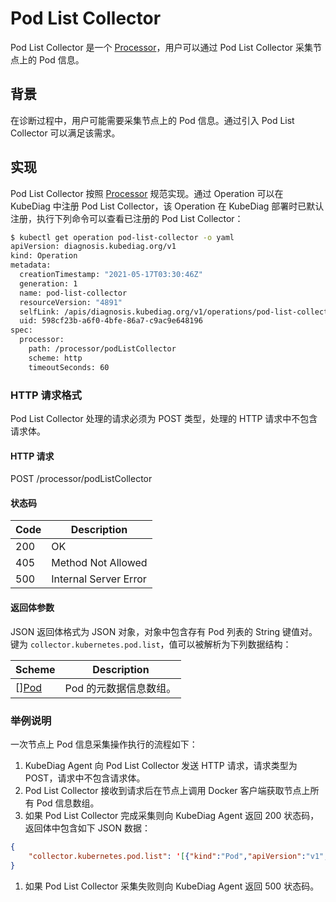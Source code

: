 # Pod List Collector

Pod List Collector 是一个 [Processor](../design/processor.md)，用户可以通过 Pod List Collector 采集节点上的 Pod 信息。

## 背景

在诊断过程中，用户可能需要采集节点上的 Pod 信息。通过引入 Pod List Collector 可以满足该需求。

## 实现

Pod List Collector 按照 [Processor](../design/processor.md) 规范实现。通过 Operation 可以在 KubeDiag 中注册 Pod List Collector，该 Operation 在 KubeDiag 部署时已默认注册，执行下列命令可以查看已注册的 Pod List Collector：

```bash
$ kubectl get operation pod-list-collector -o yaml
apiVersion: diagnosis.kubediag.org/v1
kind: Operation
metadata:
  creationTimestamp: "2021-05-17T03:30:46Z"
  generation: 1
  name: pod-list-collector
  resourceVersion: "4891"
  selfLink: /apis/diagnosis.kubediag.org/v1/operations/pod-list-collector
  uid: 598cf23b-a6f0-4bfe-86a7-c9ac9e648196
spec:
  processor:
    path: /processor/podListCollector
    scheme: http
    timeoutSeconds: 60
```

### HTTP 请求格式

Pod List Collector 处理的请求必须为 POST 类型，处理的 HTTP 请求中不包含请求体。

#### HTTP 请求

POST /processor/podListCollector

#### 状态码

| Code | Description |
|-|-|
| 200 | OK |
| 405 | Method Not Allowed |
| 500 | Internal Server Error |

#### 返回体参数

JSON 返回体格式为 JSON 对象，对象中包含存有 Pod 列表的 String 键值对。键为 `collector.kubernetes.pod.list`，值可以被解析为下列数据结构：

| Scheme | Description |
|-|-|
| [][Pod](https://github.com/kubernetes/api/blob/v0.19.11/core/v1/types.go#L3667) | Pod 的元数据信息数组。 |

### 举例说明

一次节点上 Pod 信息采集操作执行的流程如下：

1. KubeDiag Agent 向 Pod List Collector 发送 HTTP 请求，请求类型为 POST，请求中不包含请求体。
1. Pod List Collector 接收到请求后在节点上调用 Docker 客户端获取节点上所有 Pod 信息数组。
1. 如果 Pod List Collector 完成采集则向 KubeDiag Agent 返回 200 状态码，返回体中包含如下 JSON 数据：

```json
{
    "collector.kubernetes.pod.list": '[{"kind":"Pod","apiVersion":"v1","metadata":{"name":"kube-scheduler-my-node","namespace":"kube-system","selfLink":"/api/v1/namespaces/kube-system/pods/kube-scheduler-my-node","uid":"64fc326d-1ad6-4807-a9df-c075aea9722a","resourceVersion":"813133","creationTimestamp":"2021-05-17T02:38:42Z","labels":{"component":"kube-scheduler","tier":"control-plane"},"annotations":{"kubernetes.io/config.hash":"dc675150aa3673437a278feada9047bb","kubernetes.io/config.mirror":"dc675150aa3673437a278feada9047bb","kubernetes.io/config.seen":"2021-05-17T10:37:33.814176150+08:00","kubernetes.io/config.source":"file"}},"spec":{"volumes":[{"name":"kubeconfig","hostPath":{"path":"/etc/kubernetes/scheduler.conf","type":"FileOrCreate"}}],"containers":[{"name":"kube-scheduler","image":"k8s.gcr.io/kube-scheduler:v1.16.15","command":["kube-scheduler","--authentication-kubeconfig=/etc/kubernetes/scheduler.conf","--authorization-kubeconfig=/etc/kubernetes/scheduler.conf","--bind-address=127.0.0.1","--kubeconfig=/etc/kubernetes/scheduler.conf","--leader-elect=true","--port=0"],"resources":{"requests":{"cpu":"100m"}},"volumeMounts":[{"name":"kubeconfig","readOnly":true,"mountPath":"/etc/kubernetes/scheduler.conf"}],"livenessProbe":{"httpGet":{"path":"/healthz","port":10259,"host":"127.0.0.1","scheme":"HTTPS"},"initialDelaySeconds":15,"timeoutSeconds":15,"periodSeconds":10,"successThreshold":1,"failureThreshold":8},"terminationMessagePath":"/dev/termination-log","terminationMessagePolicy":"File","imagePullPolicy":"IfNotPresent"}],"restartPolicy":"Always","terminationGracePeriodSeconds":30,"dnsPolicy":"ClusterFirst","nodeName":"my-node","hostNetwork":true,"securityContext":{},"schedulerName":"default-scheduler","tolerations":[{"operator":"Exists","effect":"NoExecute"}],"priorityClassName":"system-cluster-critical","priority":2000000000,"enableServiceLinks":true},"status":{"phase":"Running","conditions":[{"type":"Initialized","status":"True","lastProbeTime":null,"lastTransitionTime":"2021-06-01T01:49:33Z"},{"type":"Ready","status":"True","lastProbeTime":null,"lastTransitionTime":"2021-06-01T01:50:07Z"},{"type":"ContainersReady","status":"True","lastProbeTime":null,"lastTransitionTime":"2021-06-01T01:50:07Z"},{"type":"PodScheduled","status":"True","lastProbeTime":null,"lastTransitionTime":"2021-06-01T01:49:33Z"}],"hostIP":"10.0.2.15","podIP":"10.0.2.15","podIPs":[{"ip":"10.0.2.15"}],"startTime":"2021-06-01T01:49:33Z","containerStatuses":[{"name":"kube-scheduler","state":{"running":{"startedAt":"2021-06-01T01:49:36Z"}},"lastState":{"terminated":{"exitCode":2,"reason":"Error","startedAt":"2021-05-31T02:08:27Z","finishedAt":"2021-05-31T10:29:55Z","containerID":"docker://b4a302f168490ab2d81f13dadafe122c3b53cbcd9ed55512b6fc972bbda4795d"}},"ready":true,"restartCount":31,"image":"k8s.gcr.io/kube-scheduler:v1.16.15","imageID":"docker-pullable://k8s.gcr.io/kube-scheduler@sha256:d9156baf649cd356bad6be119a62cf137b73956957604275ab8e3008bee96c8f","containerID":"docker://5c1138bd4cd6600f404225fdd335009f52512161b18376cd3e528577808dd338","started":true}],"qosClass":"Burstable"}},......]'
}
```

1. 如果 Pod List Collector 采集失败则向 KubeDiag Agent 返回 500 状态码。
